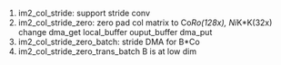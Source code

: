 1. im2_col_stride: support stride conv
2. im2_col_stride_zero: zero pad col matrix to Co*Ro(128x), Ni*K*K(32x)
change dma_get local_buffer ouput_buffer dma_put
3. im2_col_stride_zero_batch:
stride DMA for B*Co 
4. im2_col_stride_zero_trans_batch
B is at low dim
